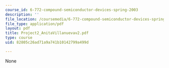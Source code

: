 ```yaml
---
course_id: 6-772-compound-semiconductor-devices-spring-2003
description: ''
file_location: /coursemedia/6-772-compound-semiconductor-devices-spring-2003/82805c26ad71a9a741b10142799a499d_Project2_AnitaVillanuevav2.pdf
file_type: application/pdf
layout: pdf
title: Project2_AnitaVillanuevav2.pdf
type: course
uid: 82805c26ad71a9a741b10142799a499d

---
```

None